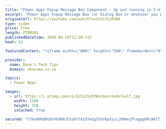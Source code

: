 ```yaml
---
title: "Power Apps Popup Message Box Component - Up and running in 5 min (Beginner)"
excerpt: "Power Apps Popup Message Box (or Dialog Box or whatever you prefer to call them) aren't currently supported out of the box, BUT because Power Apps is a no-cliff platform, it gives us all the tools to go and build our own. This works extremely well but it is quite a complex process unfortunately but again,"
originalUrl: https://youtube.com/watch?v=Ui51JSjRYW4
type: video
price: Free
length: PT9M30S
publishedDateTime: 2020-04-16T12:20:31Z
heat: 52

featuredContent: "<iframe width=\"800\" height=\"500\" frameborder=\"0\" src=\"https://www.youtube.com/embed/Ui51JSjRYW4\" allow=\"accelerometer; autoplay; encrypted-media; gyroscope; picture-in-picture\" allowfullscreen></iframe>"

provider:
  name: Dave's Tech Tips
  domain: ukuvuma.co.za

topics:
  - Power Apps

images:
  - url: https://i.ytimg.com/vi/Ui51JSjRYW4/maxresdefault.jpg
    width: 1280
    height: 720
    isCached: true

secured: "CYXw906QMsDrhh9N6JChiKYtA1O7eGg3tbCKpdjuijOMHejPlegqqhRcAKlTJcFdQcjg/Sz1zH/Xrq0CzvXrY81BaW+f6YpRHnFfWbRA+vNATCLNLfB7c+z6dOdstSlxw861lJyfJIeagI44LOST6D138cSZlw6ALEKv7gu/+xWbE0GvcB4Lgr3tW28GF3Tlg096Kr34bv6rAb/5hlh/wFuYJQKdRcJZbpK5xpfnMvWsGdjx9B3J4urjQS7y7Em9xOo+0BqYJfo8OJj//26IPYmNTKDy6VQ4AU1uVuCYZZgFIKwVUQee/Vb5eoRWhrI0dS+FOEhXwbKlgGbyJ48mcG/DM5jeXgJvUc4jBOAlZNfYJejyQJ9xkADZeqVglqXASIGwMpfQVmtf8x0QPGJattChCmuhoM6L6LTd0wFHciY=;RDF3RKKc2UbXfdLMpH6Wug=="
---
```


